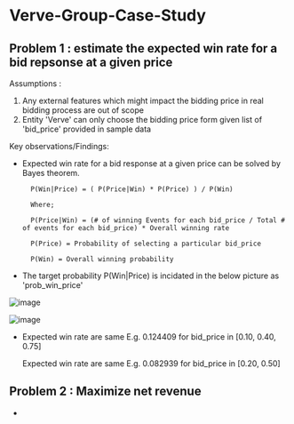 # Verve-Group-Case-Study

## Problem 1 : estimate the expected win rate for a bid repsonse at a given price

Assumptions :
1) Any external features which might impact the bidding price in real bidding process are out of scope
2) Entity 'Verve' can only choose the bidding price form given list of 'bid_price' provided in sample data

Key observations/Findings:
- Expected win rate for a bid response at a given price can be solved by Bayes theorem.
        
        P(Win|Price) = ( P(Price|Win) * P(Price) ) / P(Win)
        
        Where;
        
        P(Price|Win) = (# of winning Events for each bid_price / Total # of events for each bid_price) * Overall winning rate
        
        P(Price) = Probability of selecting a particular bid_price
        
        P(Win) = Overall winning probability
        
-  The target probability P(Win|Price) is incidated in the below picture as 'prob_win_price'

![image](https://user-images.githubusercontent.com/44555748/192387663-96f3dd09-c80b-4a33-80f4-9ee6da8478b0.png)

![image](https://user-images.githubusercontent.com/44555748/192389416-144fb045-745b-4530-ae3d-4acf23cddf3f.png)

- Expected win rate are same E.g. 0.124409 for bid_price in [0.10, 0.40, 0.75]

  Expected win rate are same E.g. 0.082939 for bid_price in [0.20, 0.50]
  

## Problem 2 : Maximize net revenue

- 
